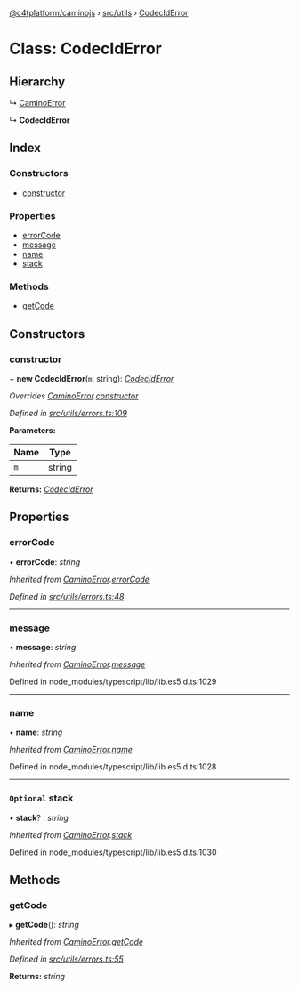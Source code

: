 [@c4tplatform/caminojs](../api.md) › [src/utils](../modules/src_utils.md) › [CodecIdError](src_utils.codeciderror.md)

# Class: CodecIdError

## Hierarchy

  ↳ [CaminoError](src_utils.caminoerror.md)

  ↳ **CodecIdError**

## Index

### Constructors

* [constructor](src_utils.codeciderror.md#constructor)

### Properties

* [errorCode](src_utils.codeciderror.md#errorcode)
* [message](src_utils.codeciderror.md#message)
* [name](src_utils.codeciderror.md#name)
* [stack](src_utils.codeciderror.md#optional-stack)

### Methods

* [getCode](src_utils.codeciderror.md#getcode)

## Constructors

###  constructor

\+ **new CodecIdError**(`m`: string): *[CodecIdError](src_utils.codeciderror.md)*

*Overrides [CaminoError](src_utils.caminoerror.md).[constructor](src_utils.caminoerror.md#constructor)*

*Defined in [src/utils/errors.ts:109](https://github.com/chain4travel/caminojs/blob/ac57b5af/src/utils/errors.ts#L109)*

**Parameters:**

Name | Type |
------ | ------ |
`m` | string |

**Returns:** *[CodecIdError](src_utils.codeciderror.md)*

## Properties

###  errorCode

• **errorCode**: *string*

*Inherited from [CaminoError](src_utils.caminoerror.md).[errorCode](src_utils.caminoerror.md#errorcode)*

*Defined in [src/utils/errors.ts:48](https://github.com/chain4travel/caminojs/blob/ac57b5af/src/utils/errors.ts#L48)*

___

###  message

• **message**: *string*

*Inherited from [CaminoError](src_utils.caminoerror.md).[message](src_utils.caminoerror.md#message)*

Defined in node_modules/typescript/lib/lib.es5.d.ts:1029

___

###  name

• **name**: *string*

*Inherited from [CaminoError](src_utils.caminoerror.md).[name](src_utils.caminoerror.md#name)*

Defined in node_modules/typescript/lib/lib.es5.d.ts:1028

___

### `Optional` stack

• **stack**? : *string*

*Inherited from [CaminoError](src_utils.caminoerror.md).[stack](src_utils.caminoerror.md#optional-stack)*

Defined in node_modules/typescript/lib/lib.es5.d.ts:1030

## Methods

###  getCode

▸ **getCode**(): *string*

*Inherited from [CaminoError](src_utils.caminoerror.md).[getCode](src_utils.caminoerror.md#getcode)*

*Defined in [src/utils/errors.ts:55](https://github.com/chain4travel/caminojs/blob/ac57b5af/src/utils/errors.ts#L55)*

**Returns:** *string*
